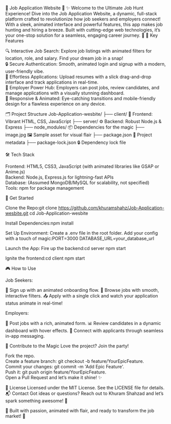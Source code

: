 🚀 Job Application Website 🌟
✨ Welcome to the Ultimate Job Hunt Experience!
Dive into the Job Application Website, a dynamic, full-stack platform crafted to revolutionize how job seekers and employers connect! With a sleek, animated interface and powerful features, this app makes job hunting and hiring a breeze. Built with cutting-edge web technologies, it’s your one-stop solution for a seamless, engaging career journey. 🎯
🎉 Key Features

🔍 Interactive Job Search: Explore job listings with animated filters for location, role, and salary. Find your dream job in a snap!  
🔒 Secure Authentication: Smooth, animated login and signup with a modern, user-friendly vibe.  
📄 Effortless Applications: Upload resumes with a slick drag-and-drop interface and track applications in real-time.  
💼 Employer Power Hub: Employers can post jobs, review candidates, and manage applications with a visually stunning dashboard.  
📱 Responsive & Animated: Eye-catching transitions and mobile-friendly design for a flawless experience on any device.

🗂 Project Structure
Job-Application-wesbite/
├── client/                 🌈 Frontend: Vibrant HTML, CSS, JavaScript
├── server/                 ⚙️ Backend: Robust Node.js & Express
├── node_modules/           📦 Dependencies for the magic
├── image.jpg               🖼 Sample asset for visual flair
├── package.json            📜 Project metadata
├── package-lock.json       🔒 Dependency lock file

🛠 Tech Stack

Frontend: HTML5, CSS3, JavaScript (with animated libraries like GSAP or Anime.js)  
Backend: Node.js, Express.js for lightning-fast APIs  
Database: (Assumed MongoDB/MySQL for scalability, not specified)  
Tools: npm for package management

🚀 Get Started

Clone the Repo:git clone https://github.com/khuramshahz/Job-Application-wesbite.git
cd Job-Application-wesbite


Install Dependencies:npm install


Set Up Environment:
Create a .env file in the root folder.
Add your config with a touch of magic:PORT=3000
DATABASE_URL=your_database_url




Launch the App:
Fire up the backend:cd server
npm start


Ignite the frontend:cd client
npm start





🎮 How to Use

Job Seekers:

🎉 Sign up with an animated onboarding flow.
🔎 Browse jobs with smooth, interactive filters.
📤 Apply with a single click and watch your application status animate in real-time!


Employers:

📢 Post jobs with a rich, animated form.
📊 Review candidates in a dynamic dashboard with hover effects.
💬 Connect with applicants through seamless in-app messaging.



🤝 Contribute to the Magic
Love the project? Join the party!  

Fork the repo.  
Create a feature branch: git checkout -b feature/YourEpicFeature.  
Commit your changes: git commit -m 'Add Epic Feature'.  
Push it: git push origin feature/YourEpicFeature.  
Open a Pull Request and let’s make it shine! ✨

📜 License
Licensed under the MIT License. See the LICENSE file for details.
📬 Contact
Got ideas or questions? Reach out to Khuram Shahzad and let’s spark something awesome! 🚀

🌟 Built with passion, animated with flair, and ready to transform the job market! 🌟
